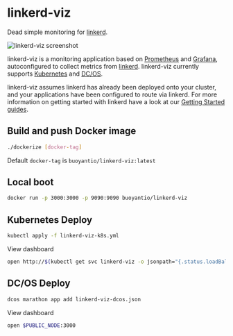 # linkerd-viz

Dead simple monitoring for [linkerd](https://linkerd.io).

![linkerd-viz screenshot](https://linkerd.io/images/dcos/linkerd-viz-screenshot.png "linkerd-viz screenshot")

linkerd-viz is a monitoring application based on
[Prometheus](https://prometheus.io/) and [Grafana](http://grafana.org/),
autoconfigured to collect metrics from [linkerd](https://linkerd.io).
linkerd-viz currently supports [Kubernetes](http://kubernetes.io/) and
[DC/OS](https://dcos.io/).

linkerd-viz assumes linkerd has already been deployed onto your cluster, and
your applications have been configured to route via linkerd. For more
information on getting started with linkerd have a look at our [Getting Started
guides](https://linkerd.io/getting-started/).

## Build and push Docker image

```bash
./dockerize [docker-tag]
```

Default `docker-tag` is `buoyantio/linkerd-viz:latest`

## Local boot

```bash
docker run -p 3000:3000 -p 9090:9090 buoyantio/linkerd-viz
```

## Kubernetes Deploy

```bash
kubectl apply -f linkerd-viz-k8s.yml
```

View dashboard

```bash
open http://$(kubectl get svc linkerd-viz -o jsonpath="{.status.loadBalancer.ingress[0].ip}")
```

## DC/OS Deploy

```bash
dcos marathon app add linkerd-viz-dcos.json
```

View dashboard

```bash
open $PUBLIC_NODE:3000
```
